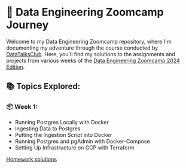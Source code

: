 # 🚀 Data Engineering Zoomcamp Journey

Welcome to my Data Engineering Zoomcamp repository, where I'm documenting my adventure through the course conducted by [DataTalksClub](https://datatalks.club/). Here, you'll find my solutions to the assignments and projects from various weeks of the [Data Engineering Zoomcamp 2024 Edition](https://github.com/DataTalksClub/data-engineering-zoomcamp/tree/main).

## 📚 Topics Explored:

### 📦 Week 1:

* Running Postgres Locally with Docker
* Ingesting Data to Postgres
* Putting the Ingestion Script into Docker
* Running Postgres and pgAdmin with Docker-Compose
* Setting Up Infrastructure on GCP with Terraform

[Homework solutions](https://github.com/d4mp3/DamDeZoomcamp/tree/main/1_week)

  
